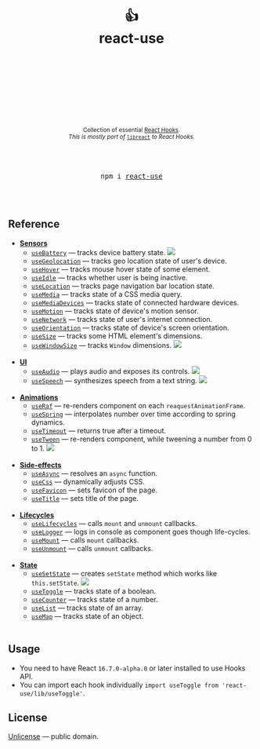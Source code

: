 <div align="center">
  <h1>
    <br/>
    <br/>
    👍
    <br />
    react-use
    <br />
    <br />
    <br />
    <br />
  </h1>
  <sup>
    <br />
    <br />
    <br />
    Collection of essential <a href="https://reactjs.org/docs/hooks-intro.html">React Hooks</a>.</em>
    <br />
    <em>This is mostly port of</em> <a href="https://github.com/streamich/libreact"><code>libreact</code></a> <em>to React Hooks.</em>
  </sup>
  <br />
  <br />
  <br />
  <br />
  <pre>npm i <a href="https://www.npmjs.com/package/react-use">react-use</a></pre>
  <br />
  <br />
</div>


## Reference

- [__Sensors__](./docs/Sensors.md)
   - [`useBattery`](./docs/useBattery.md) &mdash; tracks device battery state. [![][img-demo]](https://codesandbox.io/s/qlvn662zww)
   - [`useGeolocation`](./docs/useGeolocation.md) &mdash; tracks geo location state of user's device.
   - [`useHover`](./docs/useHover.md) &mdash; tracks mouse hover state of some element.
   - [`useIdle`](./docs/useIdle.md) &mdash; tracks whether user is being inactive.
   - [`useLocation`](./docs/useLocation.md) &mdash; tracks page navigation bar location state.
   - [`useMedia`](./docs/useMedia.md) &mdash; tracks state of a CSS media query.
   - [`useMediaDevices`](./docs/useMediaDevices.md) &mdash; tracks state of connected hardware devices.
   - [`useMotion`](./docs/useMotion.md) &mdash; tracks state of device's motion sensor.
   - [`useNetwork`](./docs/useNetwork.md) &mdash; tracks state of user's internet connection.
   - [`useOrientation`](./docs/useOrientation.md) &mdash; tracks state of device's screen orientation.
   - [`useSize`](./docs/useSize.md) &mdash; tracks some HTML element's dimensions.
   - [`useWindowSize`](./docs/useWindowSize.md) &mdash; tracks `Window` dimensions. [![][img-demo]](https://codesandbox.io/s/m7ln22668)
     <br/>
     <br/>
- [__UI__](./docs/UI.md)
   - [`useAudio`](./docs/useAudio.md) &mdash; plays audio and exposes its controls. [![][img-demo]](https://codesandbox.io/s/5v7q47knwl)
   - [`useSpeech`](./docs/useSpeech.md) &mdash; synthesizes speech from a text string. [![][img-demo]](https://codesandbox.io/s/n090mqz69m)
     <br/>
     <br/>
- [__Animations__](./docs/Animations.md)
   - [`useRaf`](./docs/useRaf.md) &mdash; re-renders component on each `reaquestAnimationFrame`.
   - [`useSpring`](./docs/useSpring.md) &mdash; interpolates number over time according to spring dynamics.
   - [`useTimeout`](./docs/useTimeout.md) &mdash; returns true after a timeout.
   - [`useTween`](./docs/useTween.md) &mdash; re-renders component, while tweening a number from 0 to 1. [![][img-demo]](https://codesandbox.io/s/52990wwzyl)
     <br/>
     <br/>
- [__Side-effects__](./docs/Side-effects.md)
   - [`useAsync`](./docs/useAsync.md) &mdash; resolves an `async` function.
   - [`useCss`](./docs/useCss.md) &mdash; dynamically adjusts CSS.
   - [`useFavicon`](./docs/useFavicon.md) &mdash; sets favicon of the page.
   - [`useTitle`](./docs/useTitle.md) &mdash; sets title of the page.
     <br/>
     <br/>
- [__Lifecycles__](./docs/Lifecycles.md)
   - [`useLifecycles`](./docs/useLifecycles.md) &mdash; calls `mount` and `unmount` callbacks.
   - [`useLogger`](./docs/useLogger.md) &mdash; logs in console as component goes though life-cycles.
   - [`useMount`](./docs/useMount.md) &mdash; calls `mount` callbacks.
   - [`useUnmount`](./docs/useUnmount.md) &mdash; calls `unmount` callbacks.
     <br/>
     <br/>
- [__State__](./docs/State.md)
   - [`useSetState`](./docs/useSetState.md) &mdash; creates `setState` method which works like `this.setState`. [![][img-demo]](https://codesandbox.io/s/n75zqn1xp0)
   - [`useToggle`](./docs/useToggle.md) &mdash; tracks state of a boolean.
   - [`useCounter`](./docs/useCounter.md) &mdash; tracks state of a number.
   - [`useList`](./docs/useList.md) &mdash; tracks state of an array.
   - [`useMap`](./docs/useMap.md) &mdash; tracks state of an object.
     <br/>
     <br/>


## Usage

- You need to have React `16.7.0-alpha.0` or later installed to use Hooks API.
- You can import each hook individually `import useToggle from 'react-use/lib/useToggle'`.


## License

[Unlicense](./LICENSE) &mdash; public domain.


[img-demo]: https://img.shields.io/badge/demo-%20%20%20%F0%9F%9A%80-green.svg
